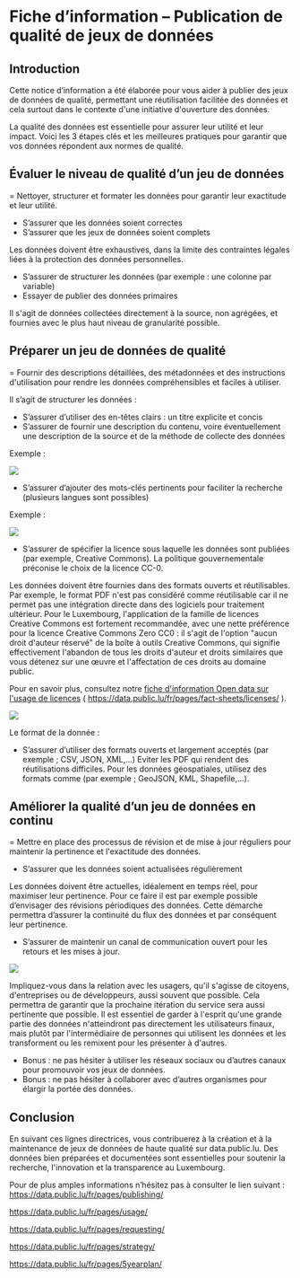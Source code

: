 # Fiche d’information – Publication de qualité de jeux de données

## Introduction

Cette notice d’information a été élaborée pour vous aider à publier des jeux de données de qualité, permettant une réutilisation facilitée des données et cela surtout dans le contexte d'une initiative d'ouverture des données.

La qualité des données est essentielle pour assurer leur utilité et leur impact. Voici les 3 étapes clés et les meilleures pratiques pour garantir que vos données répondent aux normes de qualité.

## Évaluer le niveau de qualité d’un jeu de données

= Nettoyer, structurer et formater les données pour garantir leur exactitude et leur utilité.

- S’assurer que les données soient correctes
- S’assurer que les jeux de données soient complets

Les données doivent être exhaustives, dans la limite des contraintes légales liées à la protection des données personnelles.

- S’assurer de structurer les données (par exemple : une colonne par variable)
- Essayer de publier des données primaires

Il s'agit de données collectées directement à la source, non agrégées, et fournies avec le plus haut niveau de granularité possible.

## Préparer un jeu de données de qualité

= Fournir des descriptions détaillées, des métadonnées et des instructions d'utilisation pour rendre les données compréhensibles et faciles à utiliser.

Il s’agit de structurer les données :

- S’assurer d’utiliser des en-têtes clairs : un titre explicite et concis
- S’assurer de fournir une description du contenu, voire éventuellement une description de la source et de la méthode de collecte des données

Exemple :

![](https://data.public.lu/fr/pages/fact-sheets/data-quality-description.png)

- S’assurer d’ajouter des mots-clés pertinents pour faciliter la recherche (plusieurs langues sont possibles)

Exemple :

![](https://data.public.lu/fr/pages/fact-sheets/data-quality-metadata.png)

- S’assurer de spécifier la licence sous laquelle les données sont publiées (par exemple, Creative Commons). La politique gouvernementale préconise le choix de la licence CC-0.

Les données doivent être fournies dans des formats ouverts et réutilisables. Par exemple, le format PDF n'est pas considéré comme réutilisable car il ne permet pas une intégration directe dans des logiciels pour traitement ultérieur. Pour le Luxembourg, l'application de la famille de licences Creative Commons est fortement recommandée, avec une nette préférence pour la licence Creative Commons Zero CC0 : il s'agit de l'option "aucun droit d'auteur réservé" de la boîte à outils Creative Commons, qui signifie effectivement l'abandon de tous les droits d'auteur et droits similaires que vous détenez sur une œuvre et l'affectation de ces droits au domaine public.

Pour en savoir plus, consultez notre [fiche d'information Open data sur l'usage de licences](https://data.public.lu/fr/pages/fact-sheets/licenses/) ( <https://data.public.lu/fr/pages/fact-sheets/licenses/> ).

![](https://data.public.lu/fr/pages/fact-sheets/data-quality-filters.png)

Le format de la donnée :

- S’assurer d’utiliser des formats ouverts et largement acceptés (par exemple ; CSV, JSON, XML,...) Eviter les PDF qui rendent des réutilisations difficiles. Pour les données géospatiales, utilisez des formats comme (par exemple ; GeoJSON, KML, Shapefile,...).

## Améliorer la qualité d’un jeu de données en continu

= Mettre en place des processus de révision et de mise à jour réguliers pour maintenir la pertinence et l'exactitude des données.

- S’assurer que les données soient actualisées régulièrement

Les données doivent être actuelles, idéalement en temps réel, pour maximiser leur pertinence. Pour ce faire il est par exemple possible d’envisager des révisions périodiques des données. Cette démarche permettra d’assurer la continuité du flux des données et par conséquent leur pertinence.

- S’assurer de maintenir un canal de communication ouvert pour les retours et les mises à jour.

![](https://data.public.lu/fr/pages/fact-sheets/data-quality-discussions.png)

Impliquez-vous dans la relation avec les usagers, qu'il s'agisse de citoyens, d'entreprises ou de développeurs, aussi souvent que possible. Cela permettra de garantir que la prochaine itération du service sera aussi pertinente que possible. Il est essentiel de garder à l'esprit qu'une grande partie des données n'atteindront pas directement les utilisateurs finaux, mais plutôt par l'intermédiaire de personnes qui utilisent les données et les transforment ou les remixent pour les présenter à d'autres.

- Bonus : ne pas hésiter à utiliser les réseaux sociaux ou d’autres canaux pour promouvoir vos jeux de données.
- Bonus : ne pas hésiter à collaborer avec d’autres organismes pour élargir la portée des données.

## Conclusion

En suivant ces lignes directrices, vous contribuerez à la création et à la maintenance de jeux de données de haute qualité sur data.public.lu. Des données bien préparées et documentées sont essentielles pour soutenir la recherche, l'innovation et la transparence au Luxembourg.

Pour de plus amples informations n’hésitez pas à consulter le lien suivant : <https://data.public.lu/fr/pages/publishing/>

<https://data.public.lu/fr/pages/usage/>

<https://data.public.lu/fr/pages/requesting/>

<https://data.public.lu/fr/pages/strategy/>

<https://data.public.lu/fr/pages/5yearplan/>
